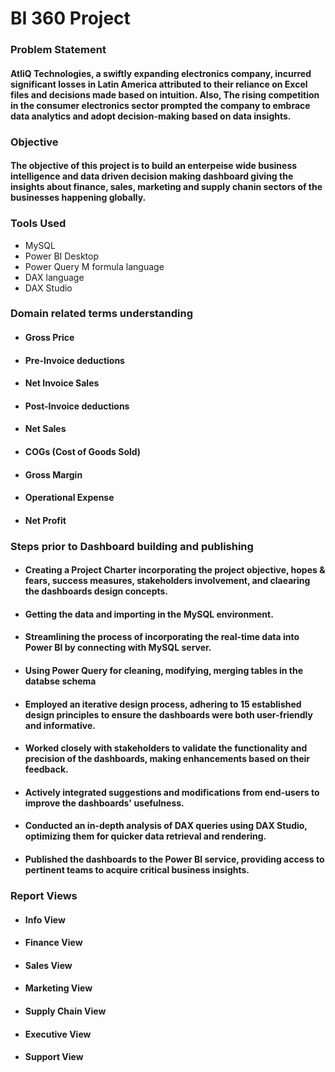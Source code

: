 # BI 360 Project

### Problem Statement
#### AtliQ Technologies, a swiftly expanding electronics company, incurred significant losses in Latin America attributed to their reliance on Excel files and decisions made based on intuition. Also, The rising competition in the consumer electronics sector prompted the company to embrace data analytics and adopt decision-making based on data insights.

### Objective
#### The objective of this project is to build an enterpeise wide business intelligence and data driven decision making dashboard giving the insights about finance, sales, marketing and supply chanin sectors of the businesses happening globally.

### Tools Used
- MySQL
- Power BI Desktop
- Power Query M formula language
- DAX language
- DAX Studio

### Domain related terms understanding
- #### Gross Price
- #### Pre-Invoice deductions
- #### Net Invoice Sales
- #### Post-Invoice deductions
- #### Net Sales
- #### COGs (Cost of Goods Sold)
- #### Gross Margin
- #### Operational Expense
- #### Net Profit

### Steps prior to Dashboard building and publishing 
- #### Creating a Project Charter incorporating the project objective, hopes & fears, success measures, stakeholders involvement, and claearing the dashboards design concepts.
- #### Getting the data and importing in the MySQL environment.
- #### Streamlining the process of incorporating the real-time data into Power BI by connecting with MySQL server.
- #### Using Power Query for cleaning, modifying, merging tables in the databse schema
- #### Employed an iterative design process, adhering to 15 established design principles to ensure the dashboards were both user-friendly and informative.
- #### Worked closely with stakeholders to validate the functionality and precision of the dashboards, making enhancements based on their feedback.
- #### Actively integrated suggestions and modifications from end-users to improve the dashboards' usefulness.
- #### Conducted an in-depth analysis of DAX queries using DAX Studio, optimizing them for quicker data retrieval and rendering.
- #### Published the dashboards to the Power BI service, providing access to pertinent teams to acquire critical business insights.

### Report Views 
- #### Info View
- #### Finance View
- #### Sales View
- #### Marketing View
- #### Supply Chain View
- #### Executive View
- #### Support View


